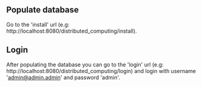 ## Populate database

Go to the 'install' url (e.g: http://localhost:8080/distributed_computing/install).

## Login

After populating the database you can go to the 'login' url (e.g: http://localhost:8080/distributed_computing/login) and login with username 'admin@admin.admin' and password 'admin'.
